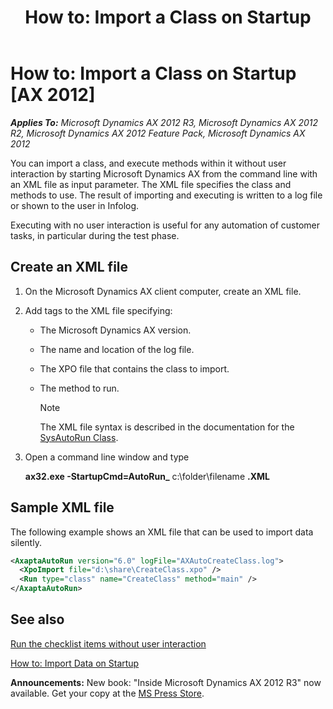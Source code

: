 ﻿---
title: 'How to: Import a Class on Startup'
TOCTitle: 'How to: Import a Class on Startup'
ms:assetid: 28908472-eaff-4ff4-bf11-3a13740dd925
ms:mtpsurl: https://msdn.microsoft.com/en-us/library/Aa496462(v=AX.60)
ms:contentKeyID: 35589494
ms.date: 05/18/2015
mtps_version: v=AX.60
dev_langs:
- xml
---

# How to: Import a Class on Startup [AX 2012]


_**Applies To:** Microsoft Dynamics AX 2012 R3, Microsoft Dynamics AX 2012 R2, Microsoft Dynamics AX 2012 Feature Pack, Microsoft Dynamics AX 2012_

You can import a class, and execute methods within it without user interaction by starting Microsoft Dynamics AX from the command line with an XML file as input parameter. The XML file specifies the class and methods to use. The result of importing and executing is written to a log file or shown to the user in Infolog.

Executing with no user interaction is useful for any automation of customer tasks, in particular during the test phase.

## Create an XML file

1.  On the Microsoft Dynamics AX client computer, create an XML file.

2.  Add tags to the XML file specifying:
    
      - The Microsoft Dynamics AX version.
    
      - The name and location of the log file.
    
      - The XPO file that contains the class to import.
    
      - The method to run.
        

        > [!NOTE]
        > <P>The XML file syntax is described in the documentation for the <A href="https://msdn.microsoft.com/en-us/library/gg922801(v=ax.60)">SysAutoRun Class</A>.</P>



3.  Open a command line window and type
    
    **ax32.exe -StartupCmd=AutoRun\_** c:\\folder\\filename **.XML**

## Sample XML file

The following example shows an XML file that can be used to import data silently.

``` xml
<AxaptaAutoRun version="6.0" logFile="AXAutoCreateClass.log">
  <XpoImport file="d:\share\CreateClass.xpo" />
  <Run type="class" name="CreateClass" method="main" />
</AxaptaAutoRun>
```

## See also

[Run the checklist items without user interaction](https://msdn.microsoft.com/en-us/library/aa497052\(v=ax.60\))

[How to: Import Data on Startup](how-to-import-data-on-startup.md)

  
**Announcements:** New book: "Inside Microsoft Dynamics AX 2012 R3" now available. Get your copy at the [MS Press Store](https://www.microsoftpressstore.com/store/inside-microsoft-dynamics-ax-2012-r3-9780735685109).

